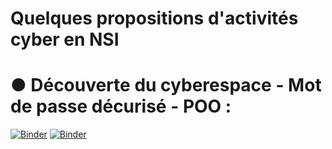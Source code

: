 # Quelques propositions d'activités cyber en NSI

# ● Découverte du cyberespace - Mot de passe décurisé - POO : 
[![Binder](https://mybinder.org/badge_logo.svg)](https://mybinder.org/v2/gh/niugerfl/cyber_activites_nsi/HEAD?urlpath=%2Fnotebooks%2Fcyberespace%2Fcyberespace.ipynb)
[![Binder](https://mybinder.org/badge_logo.svg)](https://notebooks.gesis.org/binder/jupyter/user/fontainedeseaux-nsi_terminale-a3012xif/notebooks/cyberespace/cyberespace.ipynb)


